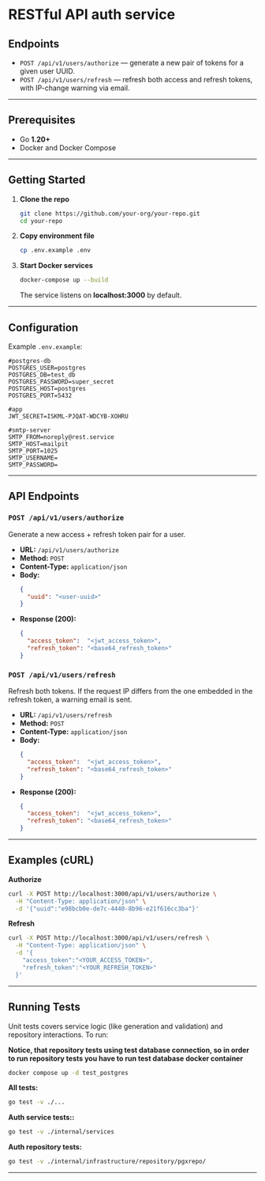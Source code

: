 # RESTful API auth service

## Endpoints

- `POST /api/v1/users/authorize` — generate a new pair of tokens for a given user UUID.
- `POST /api/v1/users/refresh`   — refresh both access and refresh tokens, with IP-change warning via email.

---

## Prerequisites

- Go **1.20+**
- Docker and Docker Compose

---

## Getting Started

1. **Clone the repo**
   ```bash
   git clone https://github.com/your-org/your-repo.git
   cd your-repo
   ```
   
2. **Copy environment file**
   ```bash
   cp .env.example .env
   ```

3. **Start Docker services**
   ```bash
   docker-compose up --build
   ```
   The service listens on **localhost:3000** by default.

---

## Configuration

Example `.env.example`:

```dotenv
#postgres-db
POSTGRES_USER=postgres
POSTGRES_DB=test_db
POSTGRES_PASSWORD=super_secret
POSTGRES_HOST=postgres
POSTGRES_PORT=5432

#app
JWT_SECRET=ISKML-PJQAT-WDCYB-XOHRU

#smtp-server
SMTP_FROM=noreply@rest.service
SMTP_HOST=mailpit
SMTP_PORT=1025
SMTP_USERNAME=
SMTP_PASSWORD=
```

---

## API Endpoints

### `POST /api/v1/users/authorize`
Generate a new access + refresh token pair for a user.

- **URL:** `/api/v1/users/authorize`
- **Method:** `POST`
- **Content-Type:** `application/json`
- **Body:**
  ```json
  {
    "uuid": "<user-uuid>"
  }
  ```
- **Response (200):**
  ```json
  {
    "access_token":  "<jwt_access_token>",
    "refresh_token": "<base64_refresh_token>"
  }
  ```

### `POST /api/v1/users/refresh`
Refresh both tokens. If the request IP differs from the one embedded in the refresh token, a warning email is sent.

- **URL:** `/api/v1/users/refresh`
- **Method:** `POST`
- **Content-Type:** `application/json`
- **Body:**
  ```json
  {
    "access_token":  "<jwt_access_token>",
    "refresh_token": "<base64_refresh_token>"
  }
  ```
- **Response (200):**
  ```json
  {
    "access_token":  "<jwt_access_token>",
    "refresh_token": "<base64_refresh_token>"
  }
---

## Examples (cURL)

**Authorize**
```bash
curl -X POST http://localhost:3000/api/v1/users/authorize \
  -H "Content-Type: application/json" \
  -d '{"uuid":"e98bcb0e-de7c-4440-8b96-e21f616cc3ba"}'
```

**Refresh**
```bash
curl -X POST http://localhost:3000/api/v1/users/refresh \
  -H "Content-Type: application/json" \
  -d '{
    "access_token":"<YOUR_ACCESS_TOKEN>",
    "refresh_token":"<YOUR_REFRESH_TOKEN>"
  }'
```

---

## Running Tests

Unit tests covers service logic (like generation and validation) and repository interactions. To run:

**Notice, that repository tests using test database connection, so in order to run repository tests you have to run test database docker container**
```bash
docker compose up -d test_postgres
```

**All tests:**
```bash
go test -v ./...
```
**Auth service tests::**
```bash
go test -v ./internal/services
```
**Auth repository tests:**
```bash
go test -v ./internal/infrastructure/repository/pgxrepo/
```
---

